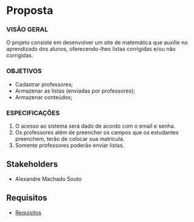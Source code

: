 # Proposta

### VISÃO GERAL
O projeto consiste em desenvolver um site de matemática que auxilie no aprendizado dos alunos, oferecendo-lhes listas corrigidas e/ou não corrigidas. 

### OBJETIVOS
- Cadastrar professores;
- Armazenar as listas (enviadas por professores);
- Armazenar conteúdos;


### ESPECIFICAÇÕES
1. O acesso ao sistema será dado de acordo com o email e senha.
3. Os professores além de preencher os campos que os estudantes preenchem, terão de colocar sua matrícula.
2. Somente professores poderão enviar listas.



## Stakeholders
* Alexandre Machado Souto

## Requisitos

- [Requisitos](https://github.com/cp2-dc-info-projeto-final-2018/JRMG/blob/master/Requisitos.md)
